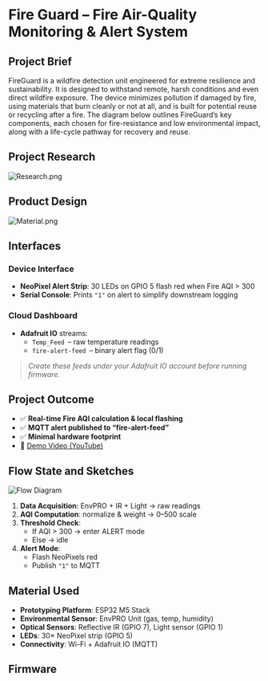 # Fire Guard – Fire Air-Quality Monitoring & Alert System

## Project Brief
FireGuard is a wildfire detection unit engineered for extreme resilience and sustainability. It is designed to withstand remote, harsh conditions and even direct wildfire exposure. The device minimizes pollution if damaged by fire, using materials that burn cleanly or not at all, and is built for potential reuse or recycling after a fire. The diagram below outlines FireGuard’s key components, each chosen for fire-resistance and low environmental impact, along with a life-cycle pathway for recovery and reuse.

## Project Research
![Research.png](https://github.com/Jerrycai4321/Fire-Guard/blob/main/Research.png?raw=true)

## Product Design
![Material.png](https://github.com/Jerrycai4321/Fire-Guard/raw/main/Material.png?raw=true)



## Interfaces

### Device Interface
- **NeoPixel Alert Strip**: 30 LEDs on GPIO 5 flash red when Fire AQI > 300  
- **Serial Console**: Prints `"1"` on alert to simplify downstream logging  

### Cloud Dashboard
- **Adafruit IO** streams:
  - `Temp_Feed` – raw temperature readings  
  - `fire-alert-feed` – binary alert flag (0/1)  

> _Create these feeds under your Adafruit IO account before running firmware._

## Project Outcome
- ✅ **Real-time Fire AQI calculation & local flashing**  
- ✅ **MQTT alert published to “fire-alert-feed”**  
- ✅ **Minimal hardware footprint**  
- 🔗 [Demo Video (YouTube)](https://youtu.be/HaKyc20MGzE)  

## Flow State and Sketches
![Flow Diagram](./flowstate.png)  
1. **Data Acquisition**: EnvPRO + IR + Light → raw readings  
2. **AQI Computation**: normalize & weight → 0–500 scale  
3. **Threshold Check**:  
   - If AQI > 300 → enter ALERT mode  
   - Else → idle  
4. **Alert Mode**:  
   - Flash NeoPixels red  
   - Publish `"1"` to MQTT  

## Material Used
- **Prototyping Platform**: ESP32 M5 Stack  
- **Environmental Sensor**: EnvPRO Unit (gas, temp, humidity)  
- **Optical Sensors**: Reflective IR (GPIO 7), Light sensor (GPIO 1)  
- **LEDs**: 30× NeoPixel strip (GPIO 5)  
- **Connectivity**: Wi-Fi + Adafruit IO (MQTT)  

## Firmware
